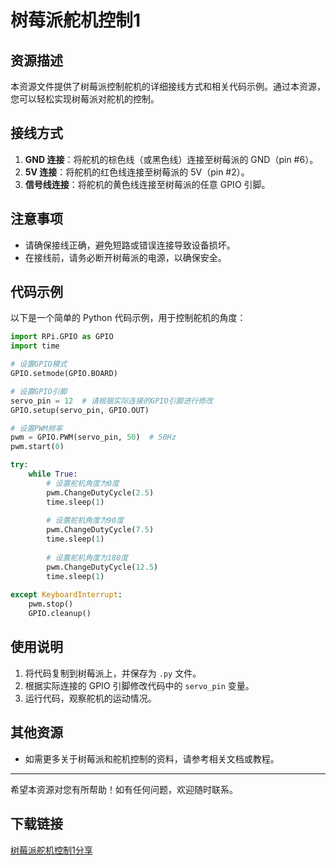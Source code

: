 # 树莓派舵机控制1

## 资源描述

本资源文件提供了树莓派控制舵机的详细接线方式和相关代码示例。通过本资源，您可以轻松实现树莓派对舵机的控制。

## 接线方式

1. **GND 连接**：将舵机的棕色线（或黑色线）连接至树莓派的 GND（pin #6）。
2. **5V 连接**：将舵机的红色线连接至树莓派的 5V（pin #2）。
3. **信号线连接**：将舵机的黄色线连接至树莓派的任意 GPIO 引脚。

## 注意事项

- 请确保接线正确，避免短路或错误连接导致设备损坏。
- 在接线前，请务必断开树莓派的电源，以确保安全。

## 代码示例

以下是一个简单的 Python 代码示例，用于控制舵机的角度：

```python
import RPi.GPIO as GPIO
import time

# 设置GPIO模式
GPIO.setmode(GPIO.BOARD)

# 设置GPIO引脚
servo_pin = 12  # 请根据实际连接的GPIO引脚进行修改
GPIO.setup(servo_pin, GPIO.OUT)

# 设置PWM频率
pwm = GPIO.PWM(servo_pin, 50)  # 50Hz
pwm.start(0)

try:
    while True:
        # 设置舵机角度为0度
        pwm.ChangeDutyCycle(2.5)
        time.sleep(1)
        
        # 设置舵机角度为90度
        pwm.ChangeDutyCycle(7.5)
        time.sleep(1)
        
        # 设置舵机角度为180度
        pwm.ChangeDutyCycle(12.5)
        time.sleep(1)
        
except KeyboardInterrupt:
    pwm.stop()
    GPIO.cleanup()
```

## 使用说明

1. 将代码复制到树莓派上，并保存为 `.py` 文件。
2. 根据实际连接的 GPIO 引脚修改代码中的 `servo_pin` 变量。
3. 运行代码，观察舵机的运动情况。

## 其他资源

- 如需更多关于树莓派和舵机控制的资料，请参考相关文档或教程。

---

希望本资源对您有所帮助！如有任何问题，欢迎随时联系。

## 下载链接

[树莓派舵机控制1分享](https://pan.quark.cn/s/399b085524b5)